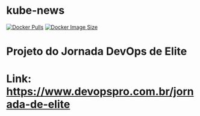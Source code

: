 # kube-news

[![Docker Pulls](https://badgen.net/docker/pulls/nadilson/kube-news?icon=docker&label=pulls)](https://hub.docker.com/r/nadilson/kube-news/)
[![Docker Image Size](https://badgen.net/docker/size/nadilson/kube-news?icon=docker&label=image%20size)](https://hub.docker.com/r/nadilson/kube-news/)


# Projeto do Jornada DevOps de Elite

# Link: https://www.devopspro.com.br/jornada-de-elite
